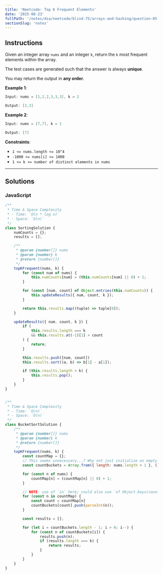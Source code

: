 ```yaml
---
title: 'Neetcode: Top K Frequent Elements'
date: '2025-08-23'
fullPath: '/notes/dsa/neetcode/blind-75/arrays-and-hashing/question-05'
sectionSlug: 'notes'
---
```


## Instructions

Given an integer array `nums` and an integer `k`, return the `k` most frequent elements within the array.

The test cases are generated such that the answer is always **unique**.

You may return the output in **any order**.

**Example 1**:

```java
Input: nums = [1,2,2,3,3,3], k = 2

Output: [2,3]
```

**Example 2**:

```java
Input: nums = [7,7], k = 1

Output: [7]
```

**Constraints**:

- `1 <= nums.length <= 10^4`
- `-1000 <= nums[i] <= 1000`
- `1 <= k <= number of distinct elements in nums`

---

## Solutions

### JavaScript

```javascript
/**
 * Time & Space Complexity
 * - Time: `O(n * log n)`
 * - Space: `O(n)`
 */
class SortingSolution {
    numCounts = {};
    results = [];

    /**
     * @param {number[]} nums
     * @param {number} k
     * @return {number[]}
     */
    topKFrequent(nums, k) {
        for (const num of nums) {
            this.numCounts[num] = (this.numCounts[num] || 0) + 1;
        }

        for (const [num, count] of Object.entries(this.numCounts)) {
            this.updateResults({ num, count, k });
        }

        return this.results.map((tuple) => tuple[0]);
    }

    updateResults({ num, count, k }) {
        if (
            this.results.length === k
            && this.results.at(-1)[1] > count
        ) {
            return;
        }

        this.results.push([num, count])
        this.results.sort((a, b) => b[1] - a[1]);

        if (this.results.length > k) {
            this.results.pop();
        }
    }
}


/**
 * Time & Space Complexity
 * - Time: `O(n)`
 * - Space: `O(n)`
 */
class BucketSortSolution {
    /**
     * @param {number[]} nums
     * @param {number} k
     * @return {number[]}
     */
    topKFrequent(nums, k) {
        const countMap = {};
        // This seems unnecessary...? Why not just initialize an empty array?
        const countBuckets = Array.from({ length: nums.length + 1 }, () => []);

        for (const n of nums) {
            countMap[n] = (countMap[n] || 0) + 1;
        }

        // NOTE: use of `in` here; could also use `of Object.keys(countMap)`
        for (const n in countMap) {
            const count = countMap[n]
            countBuckets[count].push(parseInt(n));
        }

        const results = [];

        for (let i = countBuckets.length - 1; i > 0; i--) {
            for (const n of countBuckets[i]) {
                results.push(n);
                if (results.length === k) {
                    return results;
                }
            }
        }
    }
}

```
